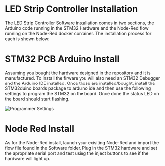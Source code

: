 # LED Strip Controller Installation

The LED Strip Controller Software installation comes in two sections, the Arduino code running in the STM32 Hardware and the Node-Red flow running on the Node-Red docker container. The installation process for each is shown below:

# STM32 PCB Arduino Install

Assuming you bought the hardware designed in the repository and it is manufactured. To install the firware you will also need an STM32 Debugger and the Arduino IDE installed. Once those are installed/bought, install the STM32duino boards package to arduino ide and then use the following settings to program the STM32 on the board. Once done the status LED on the board should start flashing.

![Programmer Settings]()

# Node Red Install

As for the Node-Red install, launch your exisiting Node-Red and import the flow file found in the Software folder. Plug in the STM32 hardware and set the apropriate serial port and test using the inject buttons to see if the hardware will light up.
